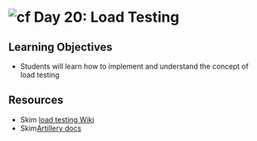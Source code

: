 ![cf](https://i.imgur.com/7v5ASc8.png) Day 20: Load Testing
======

## Learning Objectives  
* Students will learn how to implement and understand the concept of load testing


## Resources
* Skim [load testing Wiki](https://en.wikipedia.org/wiki/Load_testing)
* Skim[Artillery docs](https://artillery.io/docs/getting-started/)
